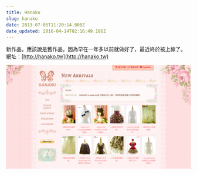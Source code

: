 ```yaml
---
title: Hanako
slug: hanako
date: 2013-07-05T11:20:14.000Z
date_updated: 2016-04-14T02:16:49.186Z
---
```


新作品，應該說是舊作品。因為早在一年多以前就做好了，最近終於被上線了。
網址：[http://hanako.tw](http://hanako.tw)

![](./2013-07-05/hanako.jpg)
